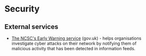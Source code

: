 # Security

## External services

* [The NCSC's Early Warning service](https://www.ncsc.gov.uk/information/early-warning-service) (gov.uk) - helps organisations investigate cyber attacks on their network by notifying them of malicious activity that has been detected in information feeds.